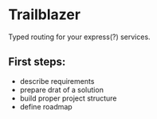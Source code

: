 # Trailblazer

Typed routing for your express(?) services.

## First steps:

- describe requirements
- prepare drat of a solution
- build proper project structure
- define roadmap
